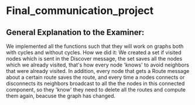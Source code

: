 # Final_communication_project

## General Explanation to the Examiner:
We implemented all the functions such that they will work on graphs both with cycles and without cycles.
How we did it:
We created a set if visited nodes which is sent in the Discover message, the set saves all the nodes which we already visited, that's how every node 'knows' to avoid neighbors that were
already visited.
In addition, every node that gets a Route message about a certain route saves the route, and every time a nodes connects or disconnects its neighbors broadcast to all the the nodes in 
this connected component, so they 'know' they need to delete all the routes and compute them again, beacuse the graph has changed.
